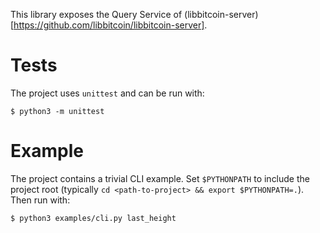 This library exposes the Query Service of (libbitcoin-server)[https://github.com/libbitcoin/libbitcoin-server].

# Tests

The project uses `unittest` and can be run with:

```
$ python3 -m unittest
```

# Example

The project contains a trivial CLI example. Set `$PYTHONPATH` to include the project root (typically `cd <path-to-project> && export $PYTHONPATH=.`).
Then run with:

```
$ python3 examples/cli.py last_height
```